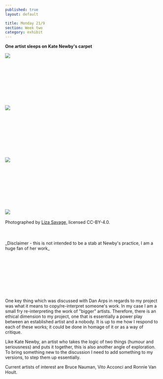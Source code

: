 ```yaml
---
published: true
layout: default

title: Monday 21/9
section: Week two
category: exhibit
---
```


**One artist sleeps on Kate Newby's carpet**

<img src="https://farm6.staticflickr.com/5764/21406174919_71a48f6cac_c.jpg">
<br><br>
<br><br>
<br><br>
<br><br>
<br><br>
<img src="https://farm1.staticflickr.com/629/20970308294_392ccbe66b_c.jpg">
<br><br>
<br><br>
<br><br>
<br><br>
<br><br>
<img src="https://farm1.staticflickr.com/644/21581766372_6ec4f52ebf_c.jpg">
<br><br>
<br><br>
<br><br>
<br><br>
<br><br>
<img src="https://farm6.staticflickr.com/5727/21405032420_d8efd34ab5_c.jpg">
<br><br>
Photographed by <a href="http://www.lizasavage.co.nz">Liza Savage,</a> licensed CC-BY-4.0.
<br><br>
<br><br>
_Disclaimer - this is not intended to be a stab at Newby's practice, I am a huge fan of her work_
<br><br>
<br><br>
<br><br>
<br><br>
<br><br>
One key thing which was discussed with Dan Arps in regards to my project was what it means to copy/re-interpret someone's work. In my case I am a small fry re-interpreting the work of "bigger" artists. Therefore, there is an ethical dimension to my project, one that is essentially a power play between an established artist and a nobody. It is up to me how I respond to each of these works; it could be done in homage of it or as a way of critique.

Like Kate Newby, an artist who takes the logic of two things (humour and seriousness) and puts it together, this is also another angle of exploration. To bring something new to the discussion I need to add something to my versions, to step them up essentially.

Current artists of interest are Bruce Nauman, Vito Acconci and Ronnie Van Hoult.

